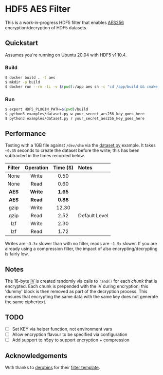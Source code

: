 # HDF5 AES Filter

This is a work-in-progress HDF5 filter that enables [AES256](https://en.wikipedia.org/wiki/Advanced_Encryption_Standard) encryption/decryption of HDF5 datasets.

## Quickstart

Assumes you're running on Ubuntu 20.04 with HDF5 v1.10.4.

### Build
```sh
$ docker build . -t aes
$ mkdir -p build
$ docker run --rm -ti -v $(pwd):/app aes sh -c "cd /app/build && cmake ../src && make"
```
### Run
```sh
$ export HDF5_PLUGIN_PATH=$(pwd)/build
$ python3 examples/dataset.py w your_secret_aes256_key_goes_here
$ python3 examples/dataset.py r your_secret_aes256_key_goes_here
```

## Performance

Testing with a 1GB file against `/dev/shm` via the [dataset.py](/examples/dataset.py) example. It takes `~0.35` seconds to create the dataset before the write; this has been subtracted in the times recorded below.

| Filter  | Operation | Time (S) | Notes         |
|:-------:|:---------:|:--------:|:--------------|
| None    | Write     | 0.50     |               |
| None    | Read      | 0.60     |               |
| **AES** | **Write** | **1.65** |               |
| **AES** | **Read**  | **0.88** |               |
| gzip    | Write     | 12.30    |               |
| gzip    | Read      | 2.52     | Default Level |
| lzf     | Write     | 2.30     |               |
| lzf     | Read      | 1.72     |               |

Writes are `~3.3x` slower than with no filter, reads are `~1.5x` slower. If you are already using a compression filter, the impact of also encrypting/decrypting is fairly low.

## Notes

The 16-byte [IV](https://en.wikipedia.org/wiki/Block_cipher_mode_of_operation#Initialization_vector_(IV)) is created randomly via calls to `rand()` for each *chunk* that is encrypted. Each chunk is prepended with the IV during encryption; this 'dummy' block is then removed as part of the decryption process. This ensures that encrypting the same data with the same key does not generate the same ciphertext.

## TODO

  - [ ] Set KEY via helper function, not environment vars
  - [ ] Allow encryption flavour to be specified via configuration
  - [ ] Add support to h5py to support encryption + compression

## Acknowledgements

With thanks to [derobins](https://github.com/derobins) for their [filter template](https://github.com/derobins/random_hdf5_filters/tree/master/filter_template).
